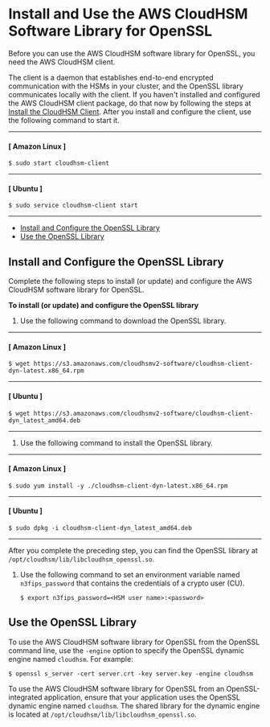 # Install and Use the AWS CloudHSM Software Library for OpenSSL<a name="openssl-library-install"></a>

Before you can use the AWS CloudHSM software library for OpenSSL, you need the AWS CloudHSM client\. 

The client is a daemon that establishes end\-to\-end encrypted communication with the HSMs in your cluster, and the OpenSSL library communicates locally with the client\. If you haven't installed and configured the AWS CloudHSM client package, do that now by following the steps at [Install the CloudHSM Client](install-and-configure-client.md)\. After you install and configure the client, use the following command to start it\.

------
#### [ Amazon Linux ]

```
$ sudo start cloudhsm-client
```

------
#### [ Ubuntu ]

```
$ sudo service cloudhsm-client start
```

------


+ [Install and Configure the OpenSSL Library](#install-openssl-library)
+ [Use the OpenSSL Library](#use-openssl-library)

## Install and Configure the OpenSSL Library<a name="install-openssl-library"></a>

Complete the following steps to install \(or update\) and configure the AWS CloudHSM software library for OpenSSL\.

**To install \(or update\) and configure the OpenSSL library**

1. Use the following command to download the OpenSSL library\.

------
#### [ Amazon Linux ]

   ```
   $ wget https://s3.amazonaws.com/cloudhsmv2-software/cloudhsm-client-dyn-latest.x86_64.rpm
   ```

------
#### [ Ubuntu ]

   ```
   $ wget https://s3.amazonaws.com/cloudhsmv2-software/cloudhsm-client-dyn_latest_amd64.deb
   ```

------

1. Use the following command to install the OpenSSL library\.

------
#### [ Amazon Linux ]

   ```
   $ sudo yum install -y ./cloudhsm-client-dyn-latest.x86_64.rpm
   ```

------
#### [ Ubuntu ]

   ```
   $ sudo dpkg -i cloudhsm-client-dyn_latest_amd64.deb
   ```

------

   After you complete the preceding step, you can find the OpenSSL library at `/opt/cloudhsm/lib/libcloudhsm_openssl.so`\.

1. Use the following command to set an environment variable named `n3fips_password` that contains the credentials of a crypto user \(CU\)\.

   ```
   $ export n3fips_password=<HSM user name>:<password>
   ```

## Use the OpenSSL Library<a name="use-openssl-library"></a>

To use the AWS CloudHSM software library for OpenSSL from the OpenSSL command line, use the `-engine` option to specify the OpenSSL dynamic engine named `cloudhsm`\. For example:

```
$ openssl s_server -cert server.crt -key server.key -engine cloudhsm
```

To use the AWS CloudHSM software library for OpenSSL from an OpenSSL\-integrated application, ensure that your application uses the OpenSSL dynamic engine named `cloudhsm`\. The shared library for the dynamic engine is located at `/opt/cloudhsm/lib/libcloudhsm_openssl.so`\.